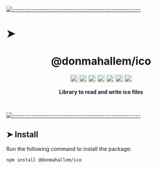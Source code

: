 <!-- ⚠️ This README has been generated from the file(s) "../package_readme_blueprint.md" ⚠️-->
[![-----------------------------------------------------](https://raw.githubusercontent.com/andreasbm/readme/master/assets/lines/water.png)](#h1-aligncenterdonmahallemicoh1)

# ➤ <h1 align="center">@donmahallem/ico</h1>
<p align="center">
		<a href="https://github.com/donmahallem/js-libs/actions?query=workflow%3ATest+branch%3Amaster"><img alt="Test" src="https://github.com/donmahallem/js-libs/workflows/Test/badge.svg?branch=master&event=push" height="20"/></a>
<a href="https://codecov.io/gh/donmahallem/js-libs/donmahallem/master/packages/js-libs"><img alt="codecov" src="https://codecov.io/gh/donmahallem/js-libs/branch/master/graph/badge.svg?flag=Ico" height="20"/></a>
<a href="https://badge.fury.io/js/%40donmahallem%2Fico"><img alt="npm version" src="https://badge.fury.io/js/%40donmahallem%2Fico.svg" height="20"/></a>
<a href="https://github.com/donmahallem/js-libs/blob/master/LICENSE"><img alt="GitHub license" src="https://img.shields.io/github/license/donmahallem/js-libs" height="20"/></a>
<a href="https://david-dm.org/donmahallem/js-libs?path=packages/ico"><img alt="dependencies Status" src="https://david-dm.org/donmahallem/js-libs/status.svg?path=packages/ico" height="20"/></a>
<a href="https://david-dm.org/donmahallem/js-libs?path=packages/ico&type=dev"><img alt="devDependencies Status" src="https://david-dm.org/donmahallem/js-libs/dev-status.svg?path=packages/ico" height="20"/></a>
<a href="https://github.com/donmahallem/js-libs/graphs/contributors"><img alt="GitHub contributors" src="https://img.shields.io/github/contributors-anon/donmahallem/js-libs" height="20"/></a>
	</p>


<p align="center">
  <b>Library to read and write ico files</b></br>
  <sub><sub>
</p>

<br />



[![-----------------------------------------------------](https://raw.githubusercontent.com/andreasbm/readme/master/assets/lines/water.png)](#install)

## ➤ Install

Run the following command to install the package:

```
npm install @donmahallem/ico
```
